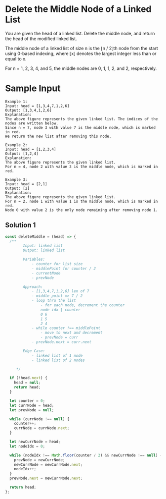 # Delete the Middle Node of a Linked List

You are given the head of a linked list. Delete the middle node, and return the head of the modified linked list.

The middle node of a linked list of size n is the ⌊n / 2⌋th node from the start using 0-based indexing, where ⌊x⌋ denotes the largest integer less than or equal to x.

For n = 1, 2, 3, 4, and 5, the middle nodes are 0, 1, 1, 2, and 2, respectively.

# Sample Input

```
Example 1:
Input: head = [1,3,4,7,1,2,6]
Output: [1,3,4,1,2,6]
Explanation:
The above figure represents the given linked list. The indices of the nodes are written below.
Since n = 7, node 3 with value 7 is the middle node, which is marked in red.
We return the new list after removing this node.

Example 2:
Input: head = [1,2,3,4]
Output: [1,2,4]
Explanation:
The above figure represents the given linked list.
For n = 4, node 2 with value 3 is the middle node, which is marked in red.

Example 3:
Input: head = [2,1]
Output: [2]
Explanation:
The above figure represents the given linked list.
For n = 2, node 1 with value 1 is the middle node, which is marked in red.
Node 0 with value 2 is the only node remaining after removing node 1.
```

## Solution 1

```js
const deleteMiddle = (head) => {
  /**
        Input: linked list
        Output: linked list

        Variables:
            - counter for list size
            - middlePoint for counter / 2
            - currentNode
            - prevNode

        Approach:
            - [1,3,4,7,1,2,6] len of 7
            - middle point => 7 / 2
            - loop thru the list
                - for each node, decrement the counter
                node idx | counter
                0 6
                1 5
                2 4
            - while counter !== middlePoint
                - move to next and decrement
                - prevNode = curr
            - prevNode.next = curr.next

        Edge Case:
            - linked list of 1 node
            - linked list of 2 nodes

     */

  if (!head.next) {
    head = null;
    return head;
  }

  let counter = 0;
  let currNode = head;
  let prevNode = null;

  while (currNode !== null) {
    counter++;
    currNode = currNode.next;
  }

  let newCurrNode = head;
  let nodeIdx = 0;

  while (nodeIdx !== Math.floor(counter / 2) && newCurrNode !== null) {
    prevNode = newCurrNode;
    newCurrNode = newCurrNode.next;
    nodeIdx++;
  }
  prevNode.next = newCurrNode.next;

  return head;
};
```
